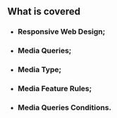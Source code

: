 ## What is covered

* ### Responsive Web Design;
* ### Media Queries;
* ### Media Type;
* ### Media Feature Rules;
* ### Media Queries Conditions.